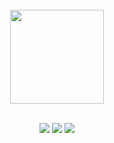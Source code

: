 <div align="center">
  <br>
  <img src="https://github-readme-stats.vercel.app/api?username=Vegasss&show_icons=true&theme=dark&hide_border=true" width="%100" height="150px">
  <br><br>
</div>

<p align="center">
  <a href="https://discord.com/users/786608424598503475"><img src="https://cdn.discordapp.com/attachments/786610745970130954/825746912414007336/dc_vegas.png"></a>
  <a href="https://github.com/vegasss"><img src="https://cdn.discordapp.com/attachments/786610745970130954/825747282871451678/vegasd.png"></a>
  <a href="https://www.npmjs.com/~vegasxd"><img src="https://cdn.discordapp.com/attachments/786610745970130954/825747100444262470/vetgas.png"></a>
</p>
